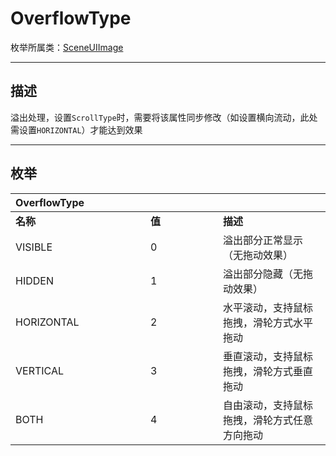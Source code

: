 # OverflowType

枚举所属类：[SceneUIImage](/Api/Class/Scene/SceneUIImage.md) 

------------------------------------------------------------------------------------------
## 描述

溢出处理，设置`ScrollType`时，需要将该属性同步修改（如设置横向流动，此处需设置`HORIZONTAL`）才能达到效果

------------------------------------------------------------------------------------------
## 枚举

|<div style="width:200px">OverflowType</div>|<div style="width:100px"></div>|<div style="width:100px"></div>|
|:---   |:---|:---|
|**名称**   |**值**  |**描述**|
|VISIBLE   |0   |溢出部分正常显示（无拖动效果）|
|HIDDEN|1   |溢出部分隐藏（无拖动效果）|
|HORIZONTAL  |2   |水平滚动，支持鼠标拖拽，滑轮方式水平拖动|
|VERTICAL  |3   |垂直滚动，支持鼠标拖拽，滑轮方式垂直拖动
|BOTH  |4   |自由滚动，支持鼠标拖拽，滑轮方式任意方向拖动|